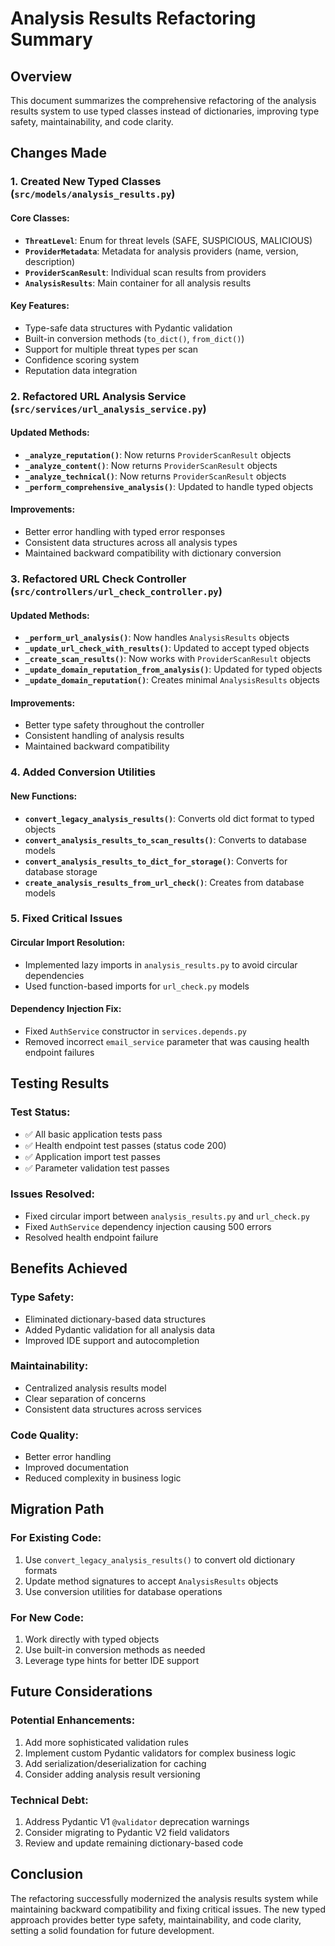 # Analysis Results Refactoring Summary

## Overview
This document summarizes the comprehensive refactoring of the analysis results system to use typed classes instead of dictionaries, improving type safety, maintainability, and code clarity.

## Changes Made

### 1. Created New Typed Classes (`src/models/analysis_results.py`)

#### Core Classes:
- **`ThreatLevel`**: Enum for threat levels (SAFE, SUSPICIOUS, MALICIOUS)
- **`ProviderMetadata`**: Metadata for analysis providers (name, version, description)
- **`ProviderScanResult`**: Individual scan results from providers
- **`AnalysisResults`**: Main container for all analysis results

#### Key Features:
- Type-safe data structures with Pydantic validation
- Built-in conversion methods (`to_dict()`, `from_dict()`)
- Support for multiple threat types per scan
- Confidence scoring system
- Reputation data integration

### 2. Refactored URL Analysis Service (`src/services/url_analysis_service.py`)

#### Updated Methods:
- **`_analyze_reputation()`**: Now returns `ProviderScanResult` objects
- **`_analyze_content()`**: Now returns `ProviderScanResult` objects  
- **`_analyze_technical()`**: Now returns `ProviderScanResult` objects
- **`_perform_comprehensive_analysis()`**: Updated to handle typed objects

#### Improvements:
- Better error handling with typed error responses
- Consistent data structures across all analysis types
- Maintained backward compatibility with dictionary conversion

### 3. Refactored URL Check Controller (`src/controllers/url_check_controller.py`)

#### Updated Methods:
- **`_perform_url_analysis()`**: Now handles `AnalysisResults` objects
- **`_update_url_check_with_results()`**: Updated to accept typed objects
- **`_create_scan_results()`**: Now works with `ProviderScanResult` objects
- **`_update_domain_reputation_from_analysis()`**: Updated for typed objects
- **`_update_domain_reputation()`**: Creates minimal `AnalysisResults` objects

#### Improvements:
- Better type safety throughout the controller
- Consistent handling of analysis results
- Maintained backward compatibility

### 4. Added Conversion Utilities

#### New Functions:
- **`convert_legacy_analysis_results()`**: Converts old dict format to typed objects
- **`convert_analysis_results_to_scan_results()`**: Converts to database models
- **`convert_analysis_results_to_dict_for_storage()`**: Converts for database storage
- **`create_analysis_results_from_url_check()`**: Creates from database models

### 5. Fixed Critical Issues

#### Circular Import Resolution:
- Implemented lazy imports in `analysis_results.py` to avoid circular dependencies
- Used function-based imports for `url_check.py` models

#### Dependency Injection Fix:
- Fixed `AuthService` constructor in `services.depends.py`
- Removed incorrect `email_service` parameter that was causing health endpoint failures

## Testing Results

### Test Status:
- ✅ All basic application tests pass
- ✅ Health endpoint test passes (status code 200)
- ✅ Application import test passes
- ✅ Parameter validation test passes

### Issues Resolved:
- Fixed circular import between `analysis_results.py` and `url_check.py`
- Fixed `AuthService` dependency injection causing 500 errors
- Resolved health endpoint failure

## Benefits Achieved

### Type Safety:
- Eliminated dictionary-based data structures
- Added Pydantic validation for all analysis data
- Improved IDE support and autocompletion

### Maintainability:
- Centralized analysis results model
- Clear separation of concerns
- Consistent data structures across services

### Code Quality:
- Better error handling
- Improved documentation
- Reduced complexity in business logic

## Migration Path

### For Existing Code:
1. Use `convert_legacy_analysis_results()` to convert old dictionary formats
2. Update method signatures to accept `AnalysisResults` objects
3. Use conversion utilities for database operations

### For New Code:
1. Work directly with typed objects
2. Use built-in conversion methods as needed
3. Leverage type hints for better IDE support

## Future Considerations

### Potential Enhancements:
1. Add more sophisticated validation rules
2. Implement custom Pydantic validators for complex business logic
3. Add serialization/deserialization for caching
4. Consider adding analysis result versioning

### Technical Debt:
1. Address Pydantic V1 `@validator` deprecation warnings
2. Consider migrating to Pydantic V2 field validators
3. Review and update remaining dictionary-based code

## Conclusion

The refactoring successfully modernized the analysis results system while maintaining backward compatibility and fixing critical issues. The new typed approach provides better type safety, maintainability, and code clarity, setting a solid foundation for future development.